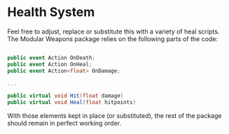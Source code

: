 # Health System

Feel free to adjust, replace or substitute this with a variety of heal scripts. The Modular Weapons package relies on the following parts of the code:

```C#

public event Action OnDeath;
public event Action OnHeal;
public event Action<float> OnDamage;

...

public virtual void Hit(float damage)
public virtual void Heal(float hitpoints)

```

With those elements kept in place (or substituted), the rest of the package should remain in perfect working order.
